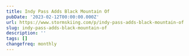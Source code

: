 ```yaml
---
title: Indy Pass Adds Black Mountain Of
pubDate: '2023-02-12T00:00:00.000Z'
url: https://www.stormskiing.com/p/indy-pass-adds-black-mountain-of
slug: indy-pass-adds-black-mountain-of
description: ''
tags: []
changefreq: monthly
---
```


<!-- Add post content below -->
